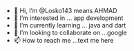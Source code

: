 - 👋 Hi, I’m @Losko143 means AHMAD
- 👀 I’m interested in ... app development
- 🌱 I’m currently learning ... java and dart
- 💞️ I’m looking to collaborate on ...google
- 📫 How to reach me ...text me here 

<!---
Losko143/Losko143 is a ✨ special ✨ repository because its `README.md` (this file) appears on your GitHub profile.
You can click the Preview link to take a look at your changes.
--->
